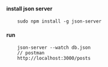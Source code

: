 #### install json server
        sudo npm install -g json-server 
#### run   
        json-server --watch db.json     
        // postman
        http://localhost:3000/posts